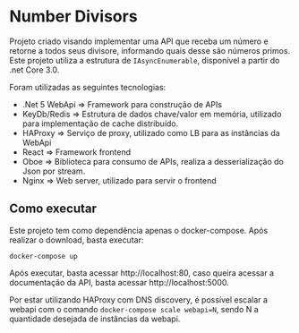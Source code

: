 # Number Divisors

Projeto criado visando implementar uma API que receba um número e retorne a todos seus divisore, informando quais desse são números primos. 
Este projeto utiliza a estrutura de `IAsyncEnumerable`, disponível a partir do .net Core 3.0.

Foram utilizadas as seguintes tecnologias:
- .Net 5 WebApi => Framework para construção de APIs
- KeyDb/Redis => Estrutura de dados chave/valor em memória, utilizado para implementação de cache distribuído.
- HAProxy => Serviço de proxy, utilizado como LB para as instâncias da WebApi
- React => Framework frontend
- Oboe => Biblioteca para consumo de APIs, realiza a desserialização do Json por stream.
- Nginx => Web server, utilizado para servir o frontend

## Como executar
Este projeto tem como dependência apenas o docker-compose. Após realizar o download, basta executar: 

`docker-compose up`

Após executar, basta acessar http://localhost:80, caso queira acessar a documentação da API, basta acessar http://localhost:5000.

Por estar utilizando HAProxy com DNS discovery, é possível escalar a webapi com o comando `docker-compose scale webapi=N`, sendo N a quantidade desejada de instâncias da webapi. 
